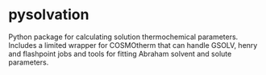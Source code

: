 # pysolvation

Python package for calculating solution thermochemical parameters. Includes a
limited wrapper for COSMOtherm that can handle GSOLV, henry and flashpoint jobs and tools for fitting Abraham solvent and solute parameters. 
